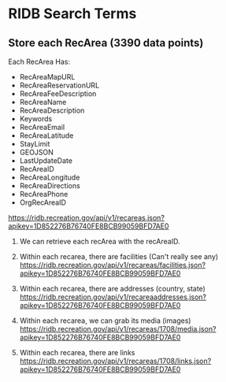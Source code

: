# RIDB Search Terms 

## Store each RecArea (3390 data points)
    
Each RecArea Has:

* RecAreaMapURL
* RecAreaReservationURL
* RecAreaFeeDescription
* RecAreaName
* RecAreaDescription
* Keywords
* RecAreaEmail
* RecAreaLatitude
* StayLimit
* GEOJSON
* LastUpdateDate
* RecAreaID
* RecAreaLongitude
* RecAreaDirections
* RecAreaPhone
* OrgRecAreaID

<https://ridb.recreation.gov/api/v1/recareas.json?apikey=1D852276B76740FE8BCB99059BFD7AE0>


1.  We can retrieve each recArea with the recAreaID.


2.  Within each recarea, there are facilities (Can't really see any)
<https://ridb.recreation.gov/api/v1/recareas/facilities.json?apikey=1D852276B76740FE8BCB99059BFD7AE0>


3.  Within each recarea, there are addresses (country, state)
<https://ridb.recreation.gov/api/v1/recareaaddresses.json?apikey=1D852276B76740FE8BCB99059BFD7AE0>


4.  Within each recarea, we can grab its media (images)
<https://ridb.recreation.gov/api/v1/recareas/1708/media.json?apikey=1D852276B76740FE8BCB99059BFD7AE0>


5.  Within each recarea, there are links
<https://ridb.recreation.gov/api/v1/recareas/1708/links.json?apikey=1D852276B76740FE8BCB99059BFD7AE0>
